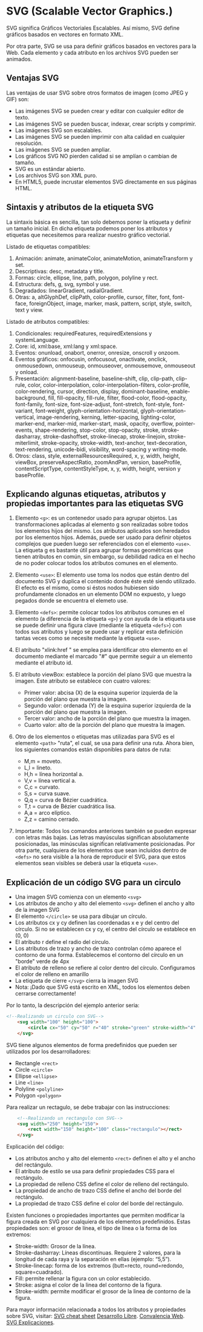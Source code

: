 # SVG (Scalable Vector Graphics.)

SVG significa Gráficos Vectoriales Escalables. Así mismo, SVG define gráficos basados ​​en vectores en formato XML.

Por otra parte, SVG se usa para definir gráficos basados ​​en vectores para la Web. Cada elemento y cada atributo en los archivos SVG pueden ser animados.

## Ventajas SVG

Las ventajas de usar SVG sobre otros formatos de imagen (como JPEG y GIF) son:

* Las imágenes SVG se pueden crear y editar con cualquier editor de texto.
* Las imágenes SVG se pueden buscar, indexar, crear scripts y comprimir.
* Las imágenes SVG son escalables.
* Las imágenes SVG se pueden imprimir con alta calidad en cualquier resolución.
* Las imágenes SVG se pueden ampliar.
* Los gráficos SVG NO pierden calidad si se amplían o cambian de tamaño.
* SVG es un estándar abierto.
* Los archivos SVG son XML puro.
* En HTML5, puede incrustar elementos SVG directamente en sus páginas HTML.

## Sintaxis y atributos de la etiqueta SVG
La sintaxis básica es sencilla, tan solo debemos poner la etiqueta y definir un tamaño inicial. En dicha etiqueta podemos poner los atributos y etiquetas que necesitemos para realizar nuestro gráfico vectorial.

Listado de etiquetas compatibles:

1. Animación: animate, animateColor, animateMotion, animateTransform y set.
2. Descriptivas: desc, metadata y title.
3. Formas: circle, ellipse, line, path, polygon, polyline y rect.
4. Estructura: defs, g, svg, symbol y use.
5. Degradados: linearGradient, radialGradient.
6. Otras: a, altGlyphDef, clipPath, color-profile, cursor, filter, font, font-face, foreignObject, image, marker, mask, pattern, script, style, switch, text y view.

Listado de atributos compatibles:

1. Condicionales: requiredFeatures, requiredExtensions y systemLanguage.
2. Core: id, xml:base, xml:lang y xml:space.
3. Eventos: onunload, onabort, onerror, onresize, onscroll y onzoom.
4. Eventos gráficos: onfocusin, onfocusout, onactivate, onclick, onmousedown, onmouseup, onmouseover, onmousemove, onmouseout y onload.
5. Presentación: alignment-baseline, baseline-shift, clip, clip-path, clip-rule, color, color-interpolation, color-interpolation-filters, color-profile, color-rendering, cursor, direction, display, dominant-baseline, enable-background, fill, fill-opacity, fill-rule, filter, flood-color, flood-opacity, font-family, font-size, font-size-adjust, font-stretch, font-style, font-variant, font-weight, glyph-orientation-horizontal, glyph-orientation-vertical, image-rendering, kerning, letter-spacing, lighting-color, marker-end, marker-mid, marker-start, mask, opacity, overflow, pointer-events, shape-rendering, stop-color, stop-opacity, stroke, stroke-dasharray, stroke-dashoffset, stroke-linecap, stroke-linejoin, stroke-miterlimit, stroke-opacity, stroke-width, text-anchor, text-decoration, text-rendering, unicode-bidi, visibility, word-spacing y writing-mode.
6. Otros: class, style, externalResourcesRequired, x, y, width, height, viewBox, preserveAspectRatio, zoomAndPan, version, baseProfile, contentScriptType, contentStyleType, x, y, width, height, version y baseProfile.

## Explicando algunas etiquetas, atributos y propiedas importantes para las etiquetas SVG

1. Elemento `<g>`: es un contenedor usado para agrupar objetos. Las transformaciones aplicadas al elemento g son realizadas sobre todos los elementos hijos del mismo. Los atributos aplicados son heredados por los elementos hijos. Además, puede ser usado para definir objetos complejos que pueden luego ser referenciados con el elemento `<use>`. La etiqueta g es bastante útil para agrupar formas geométricas que tienen atributos en común, sin embargo, su debilidad radica en el hecho de no poder colocar todos los atributos comunes en el elemento.
2. Elemento `<use>`: El elemento use toma los nodos que están dentro del documento SVG y duplica el contenido donde éste esté siendo utilizado. El efecto es el mismo, como si éstos nodos hubiesen sido profundamente clonados en un elemento DOM no expuesto, y luego pegados donde se encuentra el elemeto use.
3. Elemento `<defs>`: permite colocar todos los atributos comunes en el elemento (a diferencia de la etiqueta `<g>`) y con ayuda de la etiqueta use se puede definir una figura clave (mediante la etiqueta `<defs>`) con todos sus atributos y luego se puede usar y replicar esta definición tantas veces como se necesite mediante la etiqueta `<use>`.
4. El atributo "xlink:href " se emplea para identificar otro elemento en el documento mediante el marcado "#" que permite seguir a un elemento mediante el atributo id.
5. El atributo viewBox: establece la porción del plano SVG que muestra la imagen. Este atributo se establece con cuatro valores:

   * Primer valor: abcisa (X) de la esquina superior izquierda de la porción del plano que muestra la imagen.
   * Segundo valor: ordenada (Y) de la esquina superior izquierda de la porción del plano que muestra la imagen.
   * Tercer valor: ancho de la porción del plano que muestra la imagen.
   * Cuarto valor: alto de la porción del plano que muestra la imagen.

6. Otro de los elementos o etiquetas mas utilizadas para SVG es el elemento `<path>` "ruta", el cual, se usa para definir una ruta. Ahora bien, los siguientes comandos están disponibles para datos de ruta:

   * M,m = moveto.
   * L,l = lineto.
   * H,h = línea horizontal a.
   * V,v = línea vertical a.
   * C,c = curvato.
   * S,s = curva suave.
   * Q,q = curva de Bézier cuadrática.
   * T,t = curva de Bézier cuadrática lisa.
   * A,a = arco elíptico.
   * Z,z = camino cerrado.

7. Importante: Todos los comandos anteriores también se pueden expresar con letras más bajas. Las letras mayúsculas significan absolutamente posicionadas, las minúsculas significan relativamente posicionadas. Por otra parte, cualquiera de los elementos que sean incluídos dentro de `<defs>` no sera visible a la hora de reproducir el SVG, para que estos elementos sean visibles se deberá usar la etiqueta `<use>`.  
    
## Explicación de un código SVG para un circulo

* Una imagen SVG comienza con un elemento `<svg>`
* Los atributos de ancho y alto del elemento `<svg>` definen el ancho y alto de la imagen SVG
* El elemento `</circle>` se usa para dibujar un círculo.
* Los atributos cx y cy definen las coordenadas x e y del centro del círculo. Si no se establecen cx y cy, el centro del círculo se establece en (0, 0)
* El atributo r define el radio del círculo.
* Los atributos de trazo y ancho de trazo controlan cómo aparece el contorno de una forma. Establecemos el contorno del círculo en un "borde" verde de 4px
* El atributo de relleno se refiere al color dentro del círculo. Configuramos el color de relleno en amarillo
* La etiqueta de cierre `</svg>` cierra la imagen SVG
* Nota: ¡Dado que SVG está escrito en XML, todos los elementos deben cerrarse correctamente!

Por lo tanto, la descripción del ejemplo anterior seria:

```html
<!--Realizando un circulo con SVG-->
    <svg width="100" height="100">
        <circle cx="50" cy="50" r="40" stroke="green" stroke-width="4" fill="yellow"></circle>
    </svg>
```

SVG tiene algunos elementos de forma predefinidos que pueden ser utilizados por los desarrolladores:

* Rectangle `<rect>`
* Circle `<circle>`
* Ellipse `<ellipse>`
* Line `<line>`
* Polyline `<polyline>`
* Polygon `<polygon>`

Para realizar un rectagulo, se debe trabajar con las instrucciones:

```html
    <!--Realizando un rectangulo con SVG-->
    <svg width="250" height="150">
        <rect width="150" height="100" class="rectangulo"></rect>
    </svg>
```

Explicación del código:

* Los atributos ancho y alto del elemento `<rect>` definen el alto y el ancho del rectángulo.
* El atributo de estilo se usa para definir propiedades CSS para el rectángulo.
* La propiedad de relleno CSS define el color de relleno del rectángulo.
* La propiedad de ancho de trazo CSS define el ancho del borde del rectángulo.
* La propiedad de trazo CSS define el color del borde del rectángulo.

Existen funciones o propiedades importantes que permiten modificar la figura creada en SVG por cualquiera de los elementos predefinidos. Estas propiedades son: el grosor de línea, el tipo de línea o la forma de los extremos:

* Stroke-width: Grosor de la línea.
* Stroke-dasharray: Líneas discontínuas. Requiere 2 valores, para la longitud de cada raya y la separación en ellas (ejemplo: “5,5”).
* Stroke-linecap: forma de los extremos (butt=recto, round=redondo, square=cuadrado).
* Fill: permite rellenar la figura con un color establecido.
* Stroke: asigna el color de la linea del contorno de la figura.
* Stroke-width: permite modificar el grosor de la linea de contorno de la figura.

Para mayor información relacionada a todos los atributos y propiedades sobre SVG, visitar: 
[SVG cheat sheet](https://learn-the-web.algonquindesign.ca/topics/svg-cheat-sheet/) 
[Desarrollo Libre](https://www.desarrollolibre.net/blog/html/dibujando-nuestro-propios-svg-en-html-parte-1#.Xj1aHCN-HIU). 
[Convalencia Web](https://covalenciawebs.com/crear-dibujos-vectoriales-directamente-en-la-web-svg-en-html/). 
[SVG Explicaciones](https://www.mclibre.org/consultar/htmlcss/html/html-svg.html).